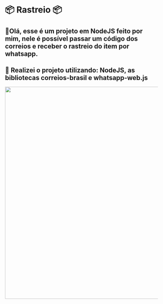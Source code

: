 # 📦  Rastreio 📦


## 👋Olá, esse é um projeto em NodeJS feito por mim, nele é possível passar um código dos correios e receber o rastreio do item por whatsapp. <br>

## 🚐 Realizei o projeto utilizando: NodeJS, as bibliotecas correios-brasil e whatsapp-web.js <br>

<P>

  
  <p align="center">
  <img width="700" height="" src="https://user-images.githubusercontent.com/69609443/182465285-5840f988-9b49-40db-98eb-76e6c802e02e.gif">
</p>
